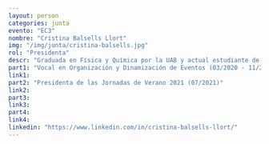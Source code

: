 ```yaml
---
layout: person
categories: junta
evento: "EC3"
nombre: "Cristina Balsells Llort"
img: "/img/junta/cristina-balsells.jpg"
rol: "Presidenta"
descr: "Graduada en Física y Química por la UAB y actual estudiante de máster en Gestión Sostenible e Innovadora de Recursos Naturales por las universidades de Gante (Bélgica), Uppsala (Suecia) y Freiberg (Alemania). Siempre dispuesta a crear espacios dinámicos y abiertos para la gente joven, donde aprender los unos de los otros y construir un futuro propio. Apasionada de la música en directo y de una buena tabla de quesos."
part1: "Vocal en Organización y Dinamización de Eventos (03/2020 - 11/2021)"
link1: 
part2: "Presidenta de las Jornadas de Verano 2021 (07/2021)"
link2: 
part3:
link3:
part4:
link4:
linkedin: "https://www.linkedin.com/in/cristina-balsells-llort/"
---
```


